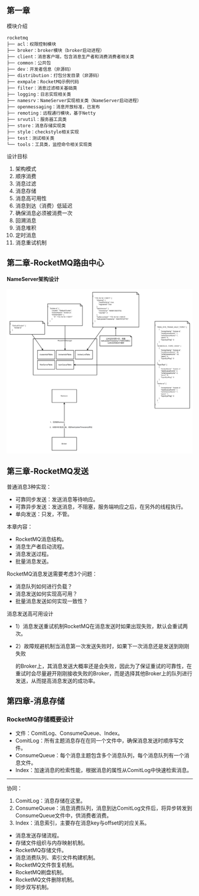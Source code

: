 ## 第一章

模块介绍

```
rocketmq
├── acl：权限控制模块
├── broker：broker模块（broker启动进程）
├── client：消息客户端，包含消息生产者和消费消费者相关类
├── common：公共包
├── dev：开发者信息（非源码）
├── distribution：打包分发目录（非源码）
├── exmpale：RocketMQ示例代码
├── filter：消息过滤相关基础类
├── logging：日志实现相关类
├── namesrv：NameServer实现相关类（NameServer启动进程）
├── openmessaging：消息开放标准，已发布
├── remoting：远程通行模块，基于Netty
├── srvutil：服务器工具类
├── store：消息存储实现类
├── style：checkstyle相关实现
├── test：测试相关类
└── tools：工具类，监控命令相关实现类
```

设计目标

1. 架构模式
2. 顺序消费
3. 消息过滤
4. 消息存储
5. 消息高可用性
6. 消息到达（消费）低延迟
7. 确保消息必须被消费一次
8. 回溯消息
9. 消息堆积
10. 定时消息
11. 消息重试机制

## 第二章-RocketMQ路由中心

#### NameServer架构设计

![ch2](img/ch2.png)

## 第三章-RocketMQ发送

普通消息3种实现：

- 可靠同步发送：发送消息等待响应。
- 可靠异步发送：发送消息，不阻塞，服务端响应之后，在另外的线程执行。
- 单向发送：只发，不管。

本章内容：

- RocketMQ消息结构。
- 消息生产者启动流程。
- 消息发送过程。
- 批量消息发送。

RocketMQ消息发送需要考虑3个问题：

- 消息队列如何进行负载？
- 消息发送如何实现高可用？
- 批量消息发送如何实现一致性？

消息发送高可用设计

- 1）消息发送重试机制RocketMQ在消息发送时如果出现失败，默认会重试两次。

- 2）故障规避机制当消息第一次发送失败时，如果下一次消息还是发送到刚刚失败

  的Broker上，其消息发送大概率还是会失败，因此为了保证重试的可靠性，在重试时会尽量避开刚刚接收失败的Broker，而是选择其他Broker上的队列进行发送，从而提高消息发送的成功率。

## 第四章-消息存储

### RocketMQ存储概要设计

- 文件：ComitLog、ConsumeQueue、Index。
- ComitLog：所有主题消息存在在同一个文件中，确保消息发送时顺序写文件。
- ConsumeQueue：每个消息主题包含多个消息队列，每个消息队列有一个消息文件。
- Index：加速消息的检索性能，根据消息的属性从ComitLog中快速检索消息。

---

协同：

1. ComitLog：消息存储在这里。
2. ConsumeQueue：消息消费队列，消息到达ComitLog文件后，将异步转发到ConsumeQueue文件中，供消费者消费。
3. Index：消息索引，主要存在消息key与offset的对应关系。



- 消息发送存储流程。
- 存储文件组织与内存映射机制。
- RocketMQ存储文件。
- 消息消费队列、索引文件构建机制。
- RocketMQ文件恢复机制。
- RocketMQ刷盘机制。
- RocketMQ文件删除机制。
- 同步双写机制。